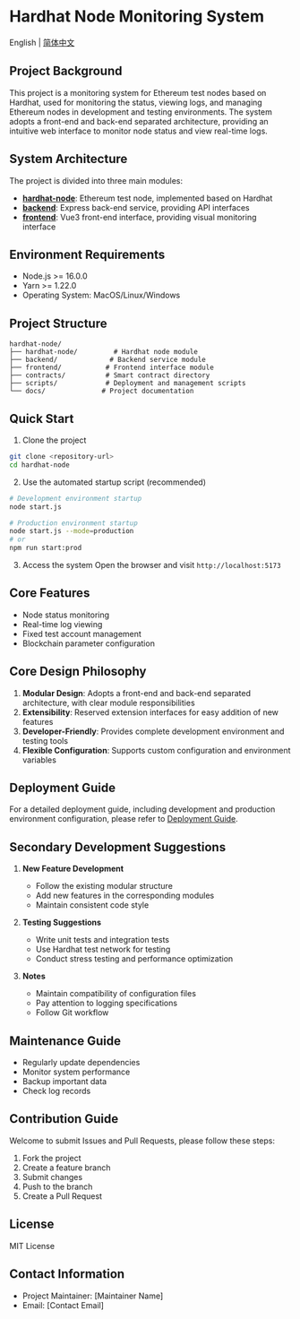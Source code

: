 # Hardhat Node Monitoring System

English | [简体中文](./README.md)

## Project Background
This project is a monitoring system for Ethereum test nodes based on Hardhat, used for monitoring the status, viewing logs, and managing Ethereum nodes in development and testing environments. The system adopts a front-end and back-end separated architecture, providing an intuitive web interface to monitor node status and view real-time logs.

## System Architecture
The project is divided into three main modules:
- **[hardhat-node](./hardhat-node/README.md)**: Ethereum test node, implemented based on Hardhat
- **[backend](./backend/README.md)**: Express back-end service, providing API interfaces
- **[frontend](./frontend/README.md)**: Vue3 front-end interface, providing visual monitoring interface

## Environment Requirements
- Node.js >= 16.0.0
- Yarn >= 1.22.0
- Operating System: MacOS/Linux/Windows

## Project Structure
```tree
hardhat-node/
├── hardhat-node/         # Hardhat node module
├── backend/             # Backend service module
├── frontend/           # Frontend interface module
├── contracts/          # Smart contract directory
├── scripts/            # Deployment and management scripts
└── docs/              # Project documentation
```

## Quick Start
1. Clone the project
```bash
git clone <repository-url>
cd hardhat-node
```

2. Use the automated startup script (recommended)
```bash
# Development environment startup
node start.js

# Production environment startup
node start.js --mode=production
# or
npm run start:prod
```

3. Access the system
Open the browser and visit `http://localhost:5173`

## Core Features
- Node status monitoring
- Real-time log viewing
- Fixed test account management
- Blockchain parameter configuration

## Core Design Philosophy
1. **Modular Design**: Adopts a front-end and back-end separated architecture, with clear module responsibilities
2. **Extensibility**: Reserved extension interfaces for easy addition of new features
3. **Developer-Friendly**: Provides complete development environment and testing tools
4. **Flexible Configuration**: Supports custom configuration and environment variables

## Deployment Guide
For a detailed deployment guide, including development and production environment configuration, please refer to [Deployment Guide](./部署运行指南.md).

## Secondary Development Suggestions
1. **New Feature Development**
   - Follow the existing modular structure
   - Add new features in the corresponding modules
   - Maintain consistent code style

2. **Testing Suggestions**
   - Write unit tests and integration tests
   - Use Hardhat test network for testing
   - Conduct stress testing and performance optimization

3. **Notes**
   - Maintain compatibility of configuration files
   - Pay attention to logging specifications
   - Follow Git workflow

## Maintenance Guide
- Regularly update dependencies
- Monitor system performance
- Backup important data
- Check log records

## Contribution Guide
Welcome to submit Issues and Pull Requests, please follow these steps:
1. Fork the project
2. Create a feature branch
3. Submit changes
4. Push to the branch
5. Create a Pull Request

## License
MIT License

## Contact Information
- Project Maintainer: [Maintainer Name]
- Email: [Contact Email]